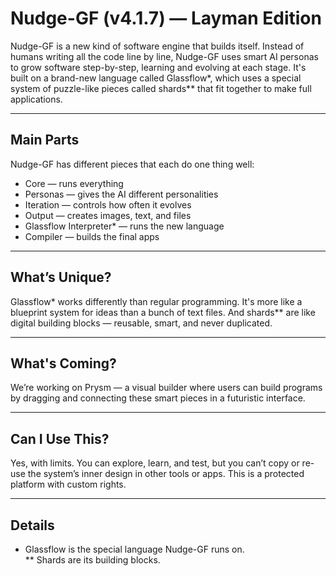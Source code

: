 # Nudge-GF (v4.1.7) — Layman Edition

Nudge-GF is a new kind of software engine that builds itself. Instead of humans writing all the code line by line, Nudge-GF uses smart AI personas to grow software step-by-step, learning and evolving at each stage. It's built on a brand-new language called Glassflow*, which uses a special system of puzzle-like pieces called shards** that fit together to make full applications.

---

## Main Parts

Nudge-GF has different pieces that each do one thing well:

- Core — runs everything
- Personas — gives the AI different personalities
- Iteration — controls how often it evolves
- Output — creates images, text, and files
- Glassflow Interpreter* — runs the new language
- Compiler — builds the final apps

---

## What’s Unique?

Glassflow* works differently than regular programming. It's more like a blueprint system for ideas than a bunch of text files. And shards** are like digital building blocks — reusable, smart, and never duplicated.

---

## What's Coming?

We’re working on Prysm — a visual builder where users can build programs by dragging and connecting these smart pieces in a futuristic interface.

---

## Can I Use This?

Yes, with limits. You can explore, learn, and test, but you can’t copy or re-use the system’s inner design in other tools or apps. This is a protected platform with custom rights.

---

## Details

* Glassflow is the special language Nudge-GF runs on.  
** Shards are its building blocks.

